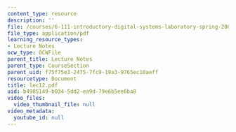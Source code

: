 ```yaml
---
content_type: resource
description: ''
file: /courses/6-111-introductory-digital-systems-laboratory-spring-2006/b4985149b0345dd2ea9d79e6b5ee6ba8_lec12.pdf
file_type: application/pdf
learning_resource_types:
- Lecture Notes
ocw_type: OCWFile
parent_title: Lecture Notes
parent_type: CourseSection
parent_uid: f75f75e3-2475-7fc9-19a3-9765ec10aeff
resourcetype: Document
title: lec12.pdf
uid: b4985149-b034-5dd2-ea9d-79e6b5ee6ba8
video_files:
  video_thumbnail_file: null
video_metadata:
  youtube_id: null
---
```


